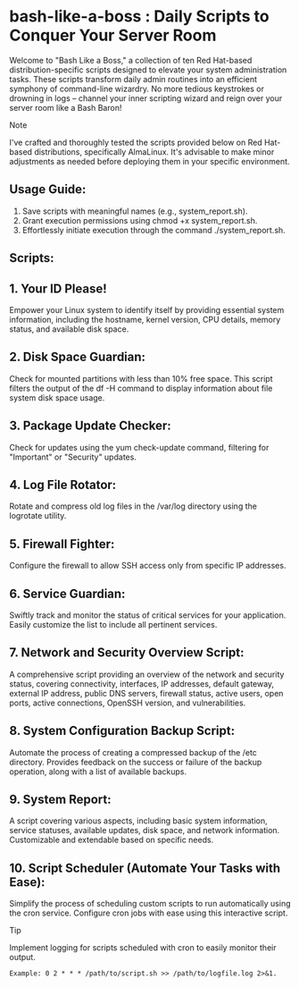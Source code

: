 # bash-like-a-boss : Daily Scripts to Conquer Your Server Room

Welcome to "Bash Like a Boss," a collection of ten Red Hat-based distribution-specific scripts designed to elevate your system administration tasks. These scripts transform daily admin routines into an efficient symphony of command-line wizardry. No more tedious keystrokes or drowning in logs – channel your inner scripting wizard and reign over your server room like a Bash Baron!

> [!NOTE]
> I've crafted and thoroughly tested the scripts provided below on Red Hat-based distributions, specifically AlmaLinux. It's advisable to make minor adjustments as needed before deploying them in your specific environment.

## Usage Guide:

1. Save scripts with meaningful names (e.g., system_report.sh).
2. Grant execution permissions using chmod +x system_report.sh.
3. Effortlessly initiate execution through the command ./system_report.sh.
   
## Scripts:

## 1. Your ID Please!
Empower your Linux system to identify itself by providing essential system information, including the hostname, kernel version, CPU details, memory status, and available disk space.

## 2. Disk Space Guardian:
Check for mounted partitions with less than 10% free space. This script filters the output of the df -H command to display information about file system disk space usage.

##  3. Package Update Checker:
Check for updates using the yum check-update command, filtering for "Important" or "Security" updates.

## 4. Log File Rotator:
Rotate and compress old log files in the /var/log directory using the logrotate utility.

## 5. Firewall Fighter:
Configure the firewall to allow SSH access only from specific IP addresses.

## 6. Service Guardian:
Swiftly track and monitor the status of critical services for your application. Easily customize the list to include all pertinent services.

## 7. Network and Security Overview Script:
A comprehensive script providing an overview of the network and security status, covering connectivity, interfaces, IP addresses, default gateway, external IP address, public DNS servers, firewall status, active users, open ports, active connections, OpenSSH version, and vulnerabilities.

## 8. System Configuration Backup Script:
Automate the process of creating a compressed backup of the /etc directory. Provides feedback on the success or failure of the backup operation, along with a list of available backups.

## 9. System Report:
A script covering various aspects, including basic system information, service statuses, available updates, disk space, and network information. Customizable and extendable based on specific needs.

## 10. Script Scheduler (Automate Your Tasks with Ease):
Simplify the process of scheduling custom scripts to run automatically using the cron service. Configure cron jobs with ease using this interactive script.

>[!TIP] 
> Implement logging for scripts scheduled with cron to easily monitor their output.
>```
> Example: 0 2 * * * /path/to/script.sh >> /path/to/logfile.log 2>&1.
>```
